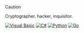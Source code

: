 > [!CAUTION]  
> Cryptographer, hacker, inquisitor.

<p>
  <a href="https://github.com/ekittenmagnet"><img src="https://img.shields.io/badge/Visual%20Basic-945D32?style=for-the-badge&logo=visualstudio&logoColor=white" alt="Visual Basic"></a>
  <a href="https://github.com/ekittenmagnet"><img src="https://img.shields.io/badge/C%23-239120?style=for-the-badge&logo=csharp&logoColor=white" alt="C#"></a>
  <a href="https://github.com/ekittenmagnet"><img src="https://img.shields.io/badge/Python-3776AB?style=for-the-badge&logo=python&logoColor=white" alt="Python"></a>
  <a href="https://github.com/ekittenmagnet"><img src="https://img.shields.io/badge/Go-00ADD8?style=for-the-badge&logo=go&logoColor=white" alt="Go"></a>
</p>